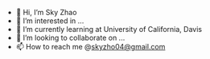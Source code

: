 - 👋 Hi, I’m Sky Zhao
- 👀 I’m interested in ...
- 🌱 I’m currently learning at University of California, Davis
- 💞️ I’m looking to collaborate on ...
- 📫 How to reach me @skyzho04@gmail.com

<!---
skyz04/skyz04 is a ✨ special ✨ repository because its `README.md` (this file) appears on your GitHub profile.
You can click the Preview link to take a look at your changes.
--->
